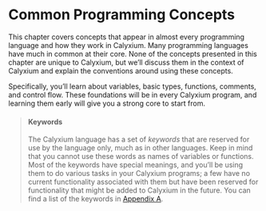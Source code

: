 # Common Programming Concepts

This chapter covers concepts that appear in almost every programming language and how they work in Calyxium. Many programming languages have much in common at their core. None of the concepts presented in this chapter are unique to Calyxium, but we’ll discuss them in the context of Calyxium and explain the conventions around using these concepts.

Specifically, you’ll learn about variables, basic types, functions, comments, and control flow. These foundations will be in every Calyxium program, and learning them early will give you a strong core to start from.

> #### Keywords
> 
> The Calyxium language has a set of _keywords_ that are reserved for use by the
> language only, much as in other languages. Keep in mind that you cannot use
> these words as names of variables or functions. Most of the keywords have
> special meanings, and you’ll be using them to do various tasks in your Calyxium
> programs; a few have no current functionality associated with them but have
> been reserved for functionality that might be added to Calyxium in the future. You
> can find a list of the keywords in [Appendix A][appendix_a]<!-- ignore -->.

[appendix_a]: appendix-01-keywords.md